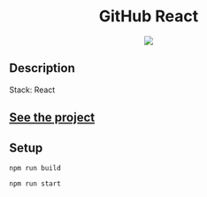 <h1 align="center">GitHub React</h1>
<p align="center">
  <img src="https://img.shields.io/badge/made%20by-opv1-blue.svg">
</p>

## Description

Stack: React

## [See the project](https://opv1.github.io/github-vm-react/)

## Setup

```
npm run build
```

```
npm run start
```
